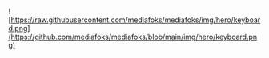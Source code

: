 ![https://raw.githubusercontent.com/mediafoks/mediafoks/img/hero/keyboard.png](https://github.com/mediafoks/mediafoks/blob/main/img/hero/keyboard.png)

<!--
**mediafoks/mediafoks** is a ✨ _special_ ✨ repository because its `README.md` (this file) appears on your GitHub profile.

Here are some ideas to get you started:

- 🔭 I’m currently working on ...
- 🌱 I’m currently learning ...
- 👯 I’m looking to collaborate on ...
- 🤔 I’m looking for help with ...
- 💬 Ask me about ...
- 📫 How to reach me: ...
- 😄 Pronouns: ...
- ⚡ Fun fact: ...
-->
